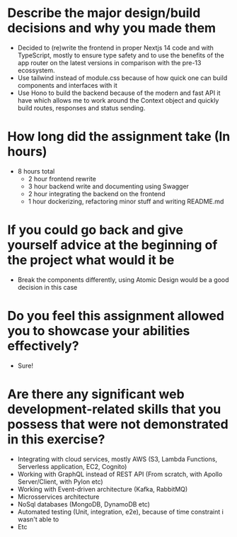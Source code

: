# Describe the major design/build decisions and why you made them

- Decided to (re)write the frontend in proper Nextjs 14 code and with TypeScript, mostly to ensure type safety and to use the benefits of the app router on the latest versions in comparison with the pre-13 ecossystem.
- Use tailwind instead of module.css because of how quick one can build components and interfaces with it
- Use Hono to build the backend because of the modern and fast API it have which allows me to work around the Context object and quickly build routes, responses and status sending.

# How long did the assignment take (In hours)

- 8 hours total
  - 2 hour frontend rewrite
  - 3 hour backend write and documenting using Swagger
  - 2 hour integrating the backend on the frontend
  - 1 hour dockerizing, refactoring minor stuff and writing README.md

# If you could go back and give yourself advice at the beginning of the project what would it be

- Break the components differently, using Atomic Design would be a good decision in this case

# Do you feel this assignment allowed you to showcase your abilities effectively?

- Sure!

# Are there any significant web development-related skills that you possess that were not demonstrated in this exercise?

- Integrating with cloud services, mostly AWS (S3, Lambda Functions, Serverless application, EC2, Cognito)
- Working with GraphQL instead of REST API (From scratch, with Apollo Server/Client, with Pylon etc)
- Working with Event-driven architecture (Kafka, RabbitMQ)
- Microsservices architecture
- NoSql databases (MongoDB, DynamoDB etc)
- Automated testing (Unit, integration, e2e), because of time constraint i wasn't able to
- Etc
